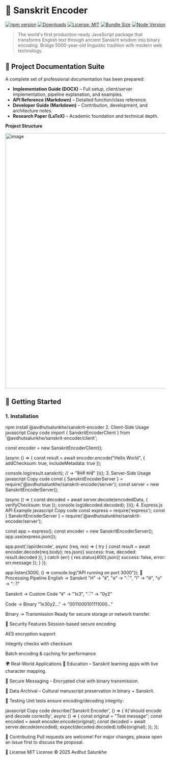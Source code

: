 # 🔮 Sanskrit Encoder

[![npm version](https://badge.fury.io/js/%40avdhutsalunkhe%2Fsanskrit-encoder.svg)](https://badge.fury.io/js/%40avdhutsalunkhe%2Fsanskrit-encoder)
[![Downloads](https://img.shields.io/npm/dt/@avdhutsalunkhe/sanskrit-encoder.svg)](https://www.npmjs.com/package/@avdhutsalunkhe/sanskrit-encoder)
[![License: MIT](https://img.shields.io/badge/License-MIT-yellow.svg)](https://opensource.org/licenses/MIT)
[![Bundle Size](https://img.shields.io/bundlephobia/minzip/@avdhutsalunkhe/sanskrit-encoder)](https://bundlephobia.com/package/@avdhutsalunkhe/sanskrit-encoder)
[![Node Version](https://img.shields.io/node/v/@avdhutsalunkhe/sanskrit-encoder.svg)](https://nodejs.org/)

> The world's first production-ready JavaScript package that transforms English text through ancient Sanskrit wisdom into binary encoding. Bridge 5000-year-old linguistic tradition with modern web technology.


## 📂 Project Documentation Suite

A complete set of professional documentation has been prepared:

- **Implementation Guide (DOCX)** – Full setup, client/server implementation, pipeline explanation, and examples.
- **API Reference (Markdown)** – Detailed function/class reference.
- **Developer Guide (Markdown)** – Contribution, development, and architecture notes.
- **Research Paper (LaTeX)** – Academic foundation and technical depth.

**Project Structure**


<img height="801" alt="image" src="https://github.com/user-attachments/assets/0c10757f-6299-4e91-a51b-f3b5e022283d" />


## 🚀 Getting Started

### 1. Installation
npm install @avdhutsalunkhe/sanskrit-encoder
2. Client-Side Usage
javascript
Copy code
import { SanskritEncoderClient } from '@avdhutsalunkhe/sanskrit-encoder/client';

const encoder = new SanskritEncoderClient();

(async () => {
  const result = await encoder.encode("Hello World", {
    addChecksum: true,
    includeMetadata: true
  });

  console.log(result.sanskrit);  // → "हेल्लो वर्ल्ड"
})();
3. Server-Side Usage
javascript
Copy code
const { SanskritEncoderServer } = require('@avdhutsalunkhe/sanskrit-encoder/server');
const server = new SanskritEncoderServer();

(async () => {
  const decoded = await server.decode(encodedData, { verifyChecksum: true });
  console.log(decoded.decoded);
})();
4. Express.js API Example
javascript
Copy code
const express = require('express');
const { SanskritEncoderServer } = require('@avdhutsalunkhe/sanskrit-encoder/server');

const app = express();
const encoder = new SanskritEncoderServer();
app.use(express.json());

app.post('/api/decode', async (req, res) => {
  try {
    const result = await encoder.decode(req.body);
    res.json({ success: true, decoded: result.decoded });
  } catch (err) {
    res.status(400).json({ success: false, error: err.message });
  }
});

app.listen(3000, () => console.log("API running on port 3000"));
🔄 Processing Pipeline
English → Sanskrit
"H" → "ह", "e" → "े", "l" → "ल", "o" → "ो"

Sanskrit → Custom Code
"ह" → "1x3", "े" → "0y2"

Code → Binary
"1x30y2..." → "0011000101111000..."

Binary → Transmission
Ready for secure storage or network transfer.

🔐 Security Features
Session-based secure encoding

AES encryption support

Integrity checks with checksum

Batch encoding & caching for performance

🌍 Real-World Applications
📖 Education – Sanskrit learning apps with live character mapping.

💬 Secure Messaging – Encrypted chat with binary transmission.

📂 Data Archival – Cultural manuscript preservation in binary + Sanskrit.

🧪 Testing
Unit tests ensure encoding/decoding integrity:

javascript
Copy code
describe('Sanskrit Encoder', () => {
  it('should encode and decode correctly', async () => {
    const original = "Test message";
    const encoded = await encoder.encode(original);
    const decoded = await server.decode(encoded);
    expect(decoded.decoded).toBe(original);
  });
});

🤝 Contributing
Pull requests are welcome!
For major changes, please open an issue first to discuss the proposal.

📜 License
MIT License © 2025 Avdhut Salunkhe
